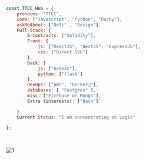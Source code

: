 
```javascript
const TTCC_Hub = {
    pronouns: "TTCC",
    code: ["Javascript", "Python", "Ducky"],
    askMeAbout: ["Defi" , "Design"],
    Full-Stack: {
        S-Contracts: ["Solidity"],
        Front: {
            js: ["ReactJS", "NextJS", "ExpressJS"],
            css: ["Direct SVG"]
        },
        Back: {
            js: ["nodeJs"],
            python: ["flask"]
        },
        devOps: ["AWS", "Docker🐳"],
        databases: [ "Postgres" ],
        misc: ["Firebase or Mongo"],
        Extra (interests): ["Bash"]

    }
    Current Status: "I am concentrating on Logic"

};
```

<br>


![1](https://user-images.githubusercontent.com/79540594/214652998-066f2341-5b57-46b4-ad52-4c810717510a.jpg)

